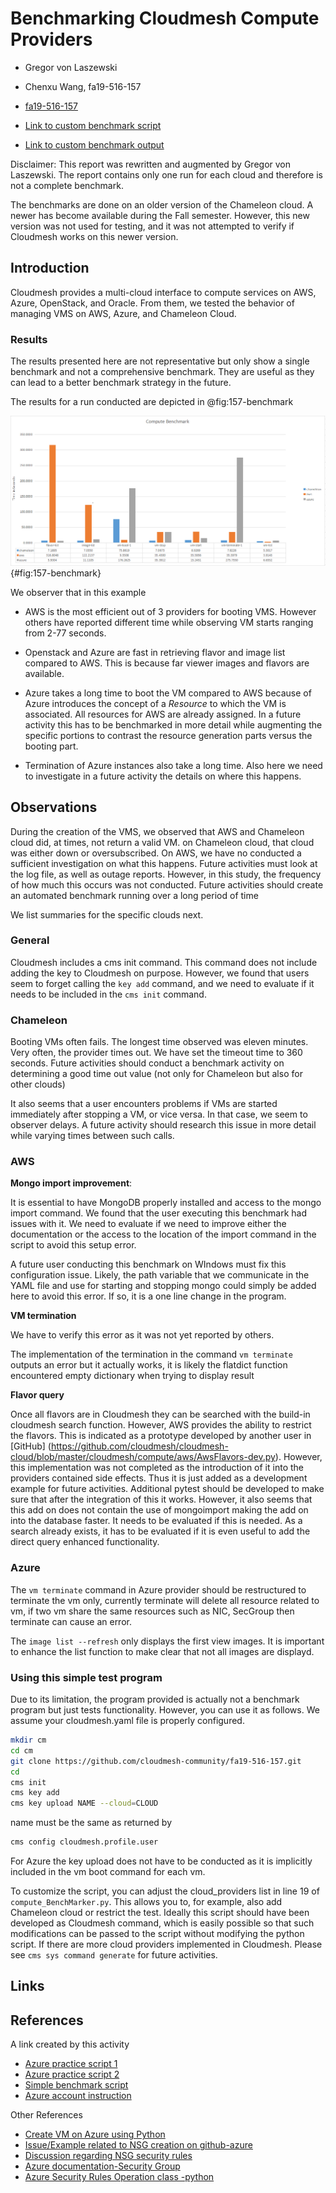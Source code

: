 # Benchmarking Cloudmesh Compute Providers

* Gregor von Laszewski
* Chenxu Wang, fa19-516-157

* [fa19-516-157](https://github.com/cloudmesh-community/fa19-516-157)
* [Link to custom benchmark script](https://github.com/cloudmesh-community/fa19-516-157/blob/master/compute_BenchMarker.py)
* [Link to custom benchmark output](https://raw.githubusercontent.com/cloudmesh-community/fa19-516-157/master/benchmarkOutput_v2.txt)

Disclaimer: This report was rewritten and augmented by Gregor von
Laszewski. The report contains only one run for each cloud and therefore
is not a complete benchmark.

The benchmarks are done on an older version of the Chameleon cloud. A newer
has become available during the Fall semester. However, this new
version was not used for testing, and it was not attempted to verify if
Cloudmesh works on this newer version.

## Introduction

Cloudmesh provides a multi-cloud interface to compute services on AWS,
Azure, OpenStack, and Oracle. From them, we tested the behavior of
managing VMS on AWS, Azure, and Chameleon Cloud.

### Results

The results presented here are not representative but only show a single
benchmark and not a comprehensive benchmark. They are useful as they can
lead to a better benchmark strategy in the future.

The results for a run conducted are depicted in @fig:157-benchmark

![benchmark result](../images/benchmark_res.PNG){#fig:157-benchmark}

We observer that in this example

* AWS is the most efficient out of 3 providers for booting VMS. However
  others have reported different time while observing VM starts ranging
  from 2-77 seconds.

* Openstack and Azure are fast in retrieving flavor and image
  list compared to AWS. This is because far viewer images
  and flavors are available.

* Azure takes a long time to boot the VM compared to AWS because of Azure
  introduces the concept of a *Resource* to which the VM is associated.
  All resources for AWS are already assigned. In a future activity this
  has to be benchmarked in more detail while augmenting the specific
  portions to contrast the resource generation parts versus the booting
  part.
  
* Termination of Azure instances also take a long time. Also here we need
  to investigate in a future activity the details on where this happens.

## Observations

During the creation of the VMS, we observed that AWS and Chameleon cloud did, at times, not return a valid VM. on Chameleon cloud, that cloud was either
down or oversubscribed. On AWS, we have no conducted a sufficient
investigation on what this happens. Future activities must look at the
log file, as well as outage reports. However, in this study, the frequency
of how much this occurs was not conducted. Future activities should
create an automated benchmark running over a long period of time

We list summaries for the specific clouds next.

### General

Cloudmesh includes a cms init command. This command does not
include adding the key to Cloudmesh on purpose. However, we found that users seem to
forget calling the `key add` command, and we need to evaluate if it needs
to be included in the `cms init` command.
 

### Chameleon

Booting VMs often fails. The longest time observed was eleven minutes.
Very often, the provider times out. We have set the timeout time to 360 seconds. Future activities should conduct a benchmark activity on
determining a good time out value (not only for Chameleon but also for
other clouds)

It also seems that a user encounters problems if VMs are started
immediately after stopping a VM, or vice versa. In that case, we seem to
observer delays. A future activity should research this issue in more
detail while varying times between such calls.


### AWS
    
**Mongo import improvement**:
    
It is essential to have MongoDB properly installed and access to the
mongo import command. We found that the user executing this benchmark
had issues with it. We need to evaluate if we need to improve either the
documentation or the access to the location of the import command in the
script to avoid this setup error.

A future user conducting this benchmark on WIndows must fix this
configuration issue. Likely, the path variable that we
communicate in the YAML file and use for starting and stopping mongo
could simply be added here to avoid this error. If so, it is a one line change
in the program.

**VM termination**

We have to verify this error as it was not yet reported by others.
    
The implementation of the termination in the command `vm terminate`
outputs an error but it actually works, it is likely the flatdict function
encountered empty dictionary when trying to display result
 
**Flavor query**

Once all flavors are in Cloudmesh they can be searched with the build-in
cloudmesh search function. However, AWS provides the ability to restrict
the flavors. This is indicated as a prototype developed by another user
in [GitHub]
(https://github.com/cloudmesh/cloudmesh-cloud/blob/master/cloudmesh/compute/aws/AwsFlavors-dev.py).
However, this implementation was not completed as the introduction of it
into the providers contained side effects. Thus it is just added as a
development example for future activities. Additional pytest should be
developed to make sure that after the integration of this it works.
However, it also seems that this add on does not contain the use of
mongoimport making the add on into the database faster. It needs to be
evaluated if this is needed. As a search already exists, it has to be
evaluated if it is even useful to add the direct query enhanced
functionality.
 
### Azure
    
The `vm terminate` command in  Azure provider should be restructured to
terminate the vm only, currently terminate will delete all resource
related to vm, if two vm share the same resources such as NIC, SecGroup then
terminate can cause an error.
    
The `image list --refresh` only displays the first view images. It is
important to enhance the list function to make clear that not all images
are displayd.

### Using this simple test program

Due to its limitation, the program provided is actually not a benchmark
program but just tests functionality. However, you can use it as follows.
We assume your cloudmesh.yaml file is properly configured.

```bash
mkdir cm
cd cm
git clone https://github.com/cloudmesh-community/fa19-516-157.git
cd
cms init
cms key add
cms key upload NAME --cloud=CLOUD
```

name must be the same as returned by

```bash
cms config cloudmesh.profile.user
```

For Azure the key upload does not have to be conducted as it is
implicitly included in the vm boot command for each vm.

To customize the script, you can adjust the cloud_providers list in line
19 of `compute_BenchMarker.py`. This allows you to, for example, also
add Chameleon cloud or restrict the test. Ideally this script should
have been developed as Cloudmesh command, which is easily possible so
that such modifications can be passed to the script without modifying
the python script. If there are more cloud providers implemented in
Cloudmesh. Please see `cms sys command generate` for future activities.
    
## Links


## References

A link created by this activity

* [Azure practice script 1](https://github.com/cloudmesh-community/fa19-516-157/blob/master/project/AzurePractice/myAzurePractice.py)
* [Azure practice script 2](https://github.com/wang542/cloudmesh-cloud/blob/azure_wang542/cloudmesh/compute/azure/Provider.py)
* [Simple benchmark script](https://github.com/cloudmesh-community/fa19-516-157/blob/master/compute_BenchMarker.py)
* [Azure account instruction](https://github.com/cloudmesh-community/fa19-516-157/blob/master/azure_credentials.md)


Other References

* [Create VM on Azure using Python](https://docs.microsoft.com/en-us/azure/virtual-machines/windows/python#)
* [Issue/Example related to NSG creation on github-azure](https://github.com/MicrosoftDocs/azure-docs/issues/30555)
* [Discussion regarding NSG security rules](https://stackoverflow.com/questions/55970074/issues-with-network-security-group-deployment-using-python-networksecuritygrou)
* [Azure documentation-Security Group](https://docs.microsoft.com/en-us/azure/virtual-network/security-overview)
* [Azure Security Rules Operation class -python](https://docs.microsoft.com/en-us/python/api/azure-mgmt-network/azure.mgmt.network.v2017_03_01.operations.securityrulesoperations?view=azure-python)
